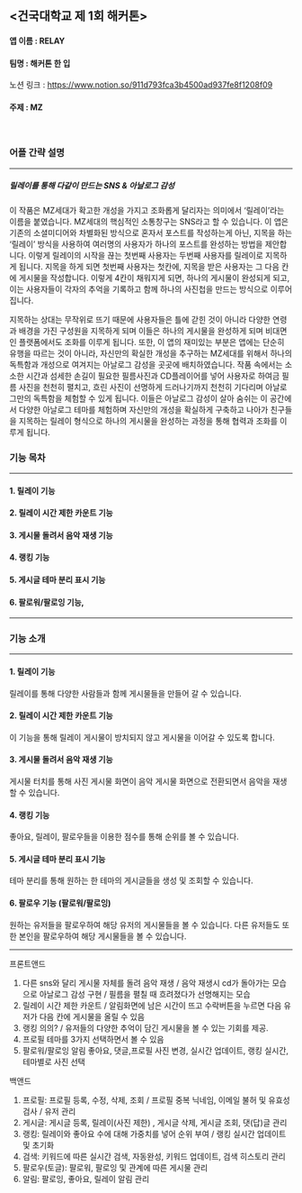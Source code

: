 ## <건국대학교 제 1회 해커톤>

#### 앱 이름 : RELAY

#### 팀명 : 해커톤 한 입
노션 링크 : https://www.notion.so/911d793fca3b4500ad937fe8f1208f09

#### 주제 : MZ
<br>

### 어플 간략 설명
--- 
##### 릴레이를 통해 다같이 만드는 SNS & 아날로그 감성
이 작품은 MZ세대가 확고한 개성을 가지고 조화롭게 달리자는 의미에서 ‘릴레이’라는 이름을 붙였습니다. MZ세대의 핵심적인 소통창구는 SNS라고 할 수 있습니다. 이 앱은 기존의 소셜미디어와 차별화된 방식으로 혼자서 포스트를 작성하는게 아닌, 지목을 하는 ‘릴레이’ 방식을 사용하여 여러명의 사용자가 하나의 포스트를 완성하는 방법을 제안합니다. 이렇게 릴레이의 시작을 끊는 첫번째 사용자는 두번째 사용자를 릴레이로 지목하게 됩니다. 지목을 하게 되면 첫번째 사용자는 첫칸에, 지목을 받은 사용자는 그 다음 칸에 게시물을 작성합니다. 이렇게 4칸이 채워지게 되면, 하나의 게시물이 완성되게 되고, 이는 사용자들이 각자의 추억을 기록하고 함께 하나의 사진첩을 만드는 방식으로 이루어집니다. 

지목하는 상대는 무작위로 뜨기 때문에 사용자들은 틀에 갇힌 것이 아니라 다양한 연령과 배경을 가진 구성원을 지목하게 되며 이들은 하나의 게시물을 완성하게 되며 비대면인 플랫폼에서도 조화를 이루게 됩니다. 또한, 이 앱의 재미있는 부분은 앱에는 단순히 유행을 따르는 것이 아니라, 자신만의 확실한 개성을 추구하는 MZ세대를 위해서 하나의 독특함과 개성으로 여겨지는 아날로그 감성을 곳곳에 배치하였습니다. 작품 속에서는 소소한 시간과 섬세한 손길이 필요한 필름사진과 CD플레이어를 넣어 사용자로 하여금 필름 사진을 천천히 펼치고, 흐린 사진이 선명하게 드러나기까지 천천히 기다리며 아날로그만의 독특함을 체험할 수 있게 됩니다. 이들은 아날로그 감성이 살아 숨쉬는 이 공간에서 다양한 아날로그 테마를 체험하며 자신만의 개성을 확실하게 구축하고 나아가 친구들을 지목하는 릴레이 형식으로 하나의 게시물을 완성하는 과정을 통해 협력과 조화를 이루게 됩니다. 

### 기능 목차
--- 
#### 1. 릴레이 기능


#### 2. 릴레이 시간 제한 카운트 기능


#### 3. 게시물 돌려서 음악 재생 기능


#### 4. 랭킹 기능


#### 5. 게시글 테마 분리 표시 기능


#### 6. 팔로워/팔로잉 기능, 
---
### 기능 소개
--- 
#### 1. 릴레이 기능
릴레이를 통해 다양한 사람들과 함께 게시물들을 만들어 갈 수 있습니다.

#### 2. 릴레이 시간 제한 카운트 기능
이 기능을 통해 릴레이 게시물이 방치되지 않고 게시물을 이어갈 수 있도록 합니다.

#### 3. 게시물 돌려서 음악 재생 기능
게시물 터치를 통해 사진 게시물 화면이 음악 게시물 화면으로 전환되면서 음악을 재생할 수 있습니다.

#### 4. 랭킹 기능
좋아요, 릴레이, 팔로우들을 이용한 점수를 통해 순위를 볼 수 있습니다.

#### 5. 게시글 테마 분리 표시 기능
테마 분리를 통해 원하는 한 테마의 게시글들을 생성 및 조회할 수 있습니다.

#### 6. 팔로우 기능 (팔로워/팔로잉)
원하는 유저들을 팔로우하여 해당 유저의 게시물들을 볼 수 있습니다.
다른 유저들도 또한 본인을 팔로우하여 해당 게시물들을 볼 수 있습니다.

---
프론트앤드
1. 다른 sns와 달리 게시물 자체를 돌려 음악 재생 / 음악 재생시 cd가 돌아가는 모습으로 아날로그 감성 구현 / 필름을 펼칠 때 흐려졌다가 선명해지는 모습
2. 릴레이 시간 제한 카운트 / 알림화면에 남은 시간이 뜨고 수락버튼을 누르면 다음 유저가 다음 칸에 게시물을 올릴 수 있음
3. 랭킹 의의? / 유저들의 다양한 추억이 담긴 게시물을 볼 수 있는 기회를 제공.
4. 프로필 테마를 3가지 선택하면서 볼 수 있음
5. 팔로워/팔로잉 알림 좋아요, 댓글,프로필 사진 변경, 실시간 업데이트, 랭킹 실시간, 테마별로 사진 선택



백앤드
1. 프로필: 프로필 등록, 수정, 삭제, 조회 / 프로필 중복 닉네임, 이메일 불허 및 유효성 검사 / 유저 관리
2. 게시글: 게시글 등록, 릴레이(사진 제한) , 게시글 삭제, 게시글 조회, 댓(답)글 관리
3. 랭킹: 릴레이와 좋아요 수에 대해 가중치를 넣어 순위 부여 /  랭킹 실시간 업데이트 및 초기화
4. 검색: 키워드에 따른 실시간 검색, 자동완성, 키워드 업데이트, 검색 히스토리 관리
5. 팔로우(토글): 팔로워, 팔로잉 및 관계에 따른 게시물 관리
6. 알림: 팔로잉, 좋아요, 릴레이 알림 관리
 
